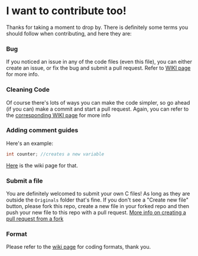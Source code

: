 # I want to contribute too!

Thanks for taking a moment to drop by. There is definitely some terms you should follow when contributing, and here they are:

### Bug
If you noticed an issue in any of the code files (even this file), you can either create an issue, or fix the bug and submit a pull request.
Refer to [WIKI page](https://github.com/hedyhyry/c/wiki/Bugs-on-C-code) for more info.


### Cleaning Code
Of course there's lots of ways you can make the code simpler, so go ahead (if you can) make a commit and start a pull request. Again, you can refer to the [corresponding WIKI page](https://github.com/hedyhyry/c/wiki/Cleaning-code) for more info

### Adding comment guides
Here's an example:
```c
int counter; //creates a new variable
```
[Here](https://github.com/hedyhyry/c/wiki/Remarks-or-comments-on-the-code) is the wiki page for that.


### Submit a file
You are definitely welcomed to submit your own C files! As long as they are outside the `Originals` folder that's fine. If you don't see a "Create new file" button, please fork this repo, create a new file in your forked repo and then push your new file to this repo with a pull request. [More info on creating a pull request from a fork](https://help.github.com/en/articles/creating-a-pull-request-from-a-fork)

### Format
Please refer to the [wiki page](https://github.com/hedyhyry/c/wiki) for coding formats, thank you.
